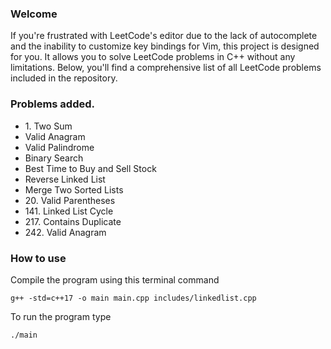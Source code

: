 ### Welcome

If you're frustrated with LeetCode's editor due to the lack of autocomplete and the inability to customize key bindings for Vim, this project is designed for you. It allows you to solve LeetCode problems in C++ without any limitations. Below, you'll find a comprehensive list of all LeetCode problems included in the repository.

### Problems added.

-   1\. Two Sum
-   Valid Anagram
-   Valid Palindrome
-   Binary Search
-   Best Time to Buy and Sell Stock
-   Reverse Linked List
-   Merge Two Sorted Lists
-   20\. Valid Parentheses
-   141\. Linked List Cycle
-   217\. Contains Duplicate
-   242\. Valid Anagram

### How to use

Compile the program using this terminal command

`g++ -std=c++17 -o main main.cpp includes/linkedlist.cpp`

To run the program type

`./main`
